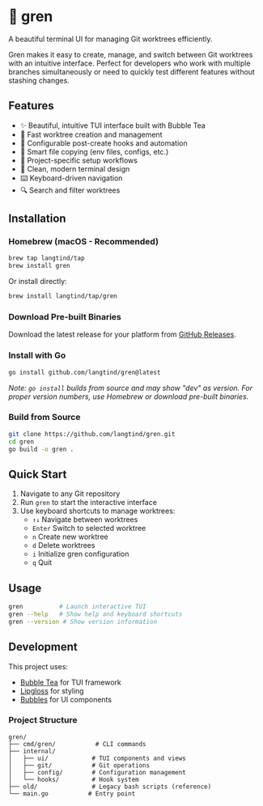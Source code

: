 # 🌿 gren

A beautiful terminal UI for managing Git worktrees efficiently.

Gren makes it easy to create, manage, and switch between Git worktrees with an intuitive interface. Perfect for developers who work with multiple branches simultaneously or need to quickly test different features without stashing changes.

## Features

- ✨ Beautiful, intuitive TUI interface built with Bubble Tea
- 🚀 Fast worktree creation and management
- 🔧 Configurable post-create hooks and automation
- 📁 Smart file copying (env files, configs, etc.)
- 🎯 Project-specific setup workflows
- 🎨 Clean, modern terminal design
- ⌨️ Keyboard-driven navigation
- 🔍 Search and filter worktrees

## Installation

### Homebrew (macOS - Recommended)

```bash
brew tap langtind/tap
brew install gren
```

Or install directly:
```bash
brew install langtind/tap/gren
```

### Download Pre-built Binaries

Download the latest release for your platform from [GitHub Releases](https://github.com/langtind/gren/releases).

### Install with Go

```bash
go install github.com/langtind/gren@latest
```

*Note: `go install` builds from source and may show "dev" as version. For proper version numbers, use Homebrew or download pre-built binaries.*

### Build from Source

```bash
git clone https://github.com/langtind/gren.git
cd gren
go build -o gren .
```

## Quick Start

1. Navigate to any Git repository
2. Run `gren` to start the interactive interface
3. Use keyboard shortcuts to manage worktrees:
   - `↑↓` Navigate between worktrees
   - `Enter` Switch to selected worktree
   - `n` Create new worktree
   - `d` Delete worktrees
   - `i` Initialize gren configuration
   - `q` Quit

## Usage

```bash
gren          # Launch interactive TUI
gren --help   # Show help and keyboard shortcuts
gren --version # Show version information
```

## Development

This project uses:
- [Bubble Tea](https://github.com/charmbracelet/bubbletea) for TUI framework
- [Lipgloss](https://github.com/charmbracelet/lipgloss) for styling
- [Bubbles](https://github.com/charmbracelet/bubbles) for UI components

### Project Structure

```
gren/
├── cmd/gren/           # CLI commands
├── internal/
│   ├── ui/            # TUI components and views
│   ├── git/           # Git operations
│   ├── config/        # Configuration management
│   └── hooks/         # Hook system
├── old/               # Legacy bash scripts (reference)
└── main.go           # Entry point
```